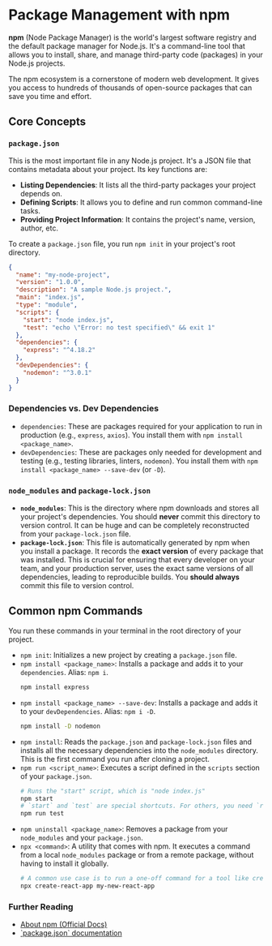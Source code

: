 # Package Management with npm

**npm** (Node Package Manager) is the world's largest software registry and the default package manager for Node.js. It's a command-line tool that allows you to install, share, and manage third-party code (packages) in your Node.js projects.

The npm ecosystem is a cornerstone of modern web development. It gives you access to hundreds of thousands of open-source packages that can save you time and effort.

## Core Concepts

### `package.json`

This is the most important file in any Node.js project. It's a JSON file that contains metadata about your project. Its key functions are:
*   **Listing Dependencies**: It lists all the third-party packages your project depends on.
*   **Defining Scripts**: It allows you to define and run common command-line tasks.
*   **Providing Project Information**: It contains the project's name, version, author, etc.

To create a `package.json` file, you run `npm init` in your project's root directory.

```json
{
  "name": "my-node-project",
  "version": "1.0.0",
  "description": "A sample Node.js project.",
  "main": "index.js",
  "type": "module",
  "scripts": {
    "start": "node index.js",
    "test": "echo \"Error: no test specified\" && exit 1"
  },
  "dependencies": {
    "express": "^4.18.2"
  },
  "devDependencies": {
    "nodemon": "^3.0.1"
  }
}
```

### Dependencies vs. Dev Dependencies

*   `dependencies`: These are packages required for your application to run in production (e.g., `express`, `axios`). You install them with `npm install <package_name>`.
*   `devDependencies`: These are packages only needed for development and testing (e.g., testing libraries, linters, `nodemon`). You install them with `npm install <package_name> --save-dev` (or `-D`).

### `node_modules` and `package-lock.json`

*   **`node_modules`**: This is the directory where npm downloads and stores all your project's dependencies. You should **never** commit this directory to version control. It can be huge and can be completely reconstructed from your `package-lock.json` file.
*   **`package-lock.json`**: This file is automatically generated by npm when you install a package. It records the **exact version** of every package that was installed. This is crucial for ensuring that every developer on your team, and your production server, uses the exact same versions of all dependencies, leading to reproducible builds. You **should always** commit this file to version control.

## Common npm Commands

You run these commands in your terminal in the root directory of your project.

*   `npm init`: Initializes a new project by creating a `package.json` file.
*   `npm install <package_name>`: Installs a package and adds it to your `dependencies`. Alias: `npm i`.
    ```bash
    npm install express
    ```
*   `npm install <package_name> --save-dev`: Installs a package and adds it to your `devDependencies`. Alias: `npm i -D`.
    ```bash
    npm install -D nodemon
    ```
*   `npm install`: Reads the `package.json` and `package-lock.json` files and installs all the necessary dependencies into the `node_modules` directory. This is the first command you run after cloning a project.
*   `npm run <script_name>`: Executes a script defined in the `scripts` section of your `package.json`.
    ```bash
    # Runs the "start" script, which is "node index.js"
    npm start 
    # `start` and `test` are special shortcuts. For others, you need `run`.
    npm run test
    ```
*   `npm uninstall <package_name>`: Removes a package from your `node_modules` and your `package.json`.
*   `npx <command>`: A utility that comes with npm. It executes a command from a local `node_modules` package or from a remote package, without having to install it globally.
    ```bash
    # A common use case is to run a one-off command for a tool like create-react-app
    npx create-react-app my-new-react-app
    ```

<div class="further-reading">
<h3>Further Reading</h3>
<ul>
  <li><a href="https://docs.npmjs.com/about-npm" target="_blank" rel="noopener noreferrer">About npm (Official Docs)</a></li>
  <li><a href="https://docs.npmjs.com/cli/v10/configuring-npm/package-json" target="_blank" rel="noopener noreferrer">`package.json` documentation</a></li>
</ul>
</div>